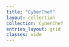 ```yaml
---
title: "CyberChef"
layout: collection
collection: CyberChef
entries_layout: grid
classes: wide
---
```

